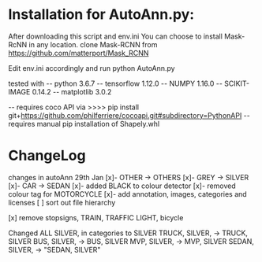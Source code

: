 # Installation for AutoAnn.py:
After downloading this script and env.ini 
You can choose to install Mask-RcNN in any location. 
clone Mask-RCNN from https://github.com/matterport/Mask_RCNN

Edit env.ini accordingly and run python AutoAnn.py

tested with
-- python 3.6.7
-- tensorflow 1.12.0
-- NUMPY 1.16.0
-- SCIKIT-IMAGE 0.14.2
-- matplotlib 3.0.2

-- requires coco API via >>>> pip install git+https://github.com/philferriere/cocoapi.git#subdirectory=PythonAPI
-- requires manual pip installation of Shapely.whl

# ChangeLog

changes in autoAnn 29th Jan
[x]- OTHER -> OTHERS
[x]- GREY -> SILVER
[x]- CAR -> SEDAN
[x]- added BLACK to colour detector
[x]- removed colour tag for MOTORCYCLE
[x]- add annotation, images, categories and licenses
[ ] sort out file hierarchy

[x] remove stopsigns, TRAIN, TRAFFIC LIGHT, bicycle

Changed 
ALL SILVER, in categories to SILVER
	TRUCK, SILVER, -> TRUCK, SILVER
	BUS, SILVER, -> BUS, SILVER
	MVP, SILVER, -> MVP, SILVER
	SEDAN, SILVER, -> "SEDAN, SILVER"